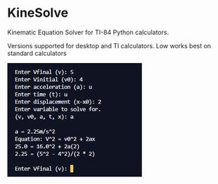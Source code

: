 # KineSolve
 Kinematic Equation Solver for TI-84 Python calculators.
 
 Versions supported for desktop and TI calculators. Low works best on standard calculators
 
![Example](https://github.com/Spinny2005/KineSolve/blob/f478d8521d516ba5916887fba2118ded5ccebd3b/KineSolvExample.png?raw=true)
